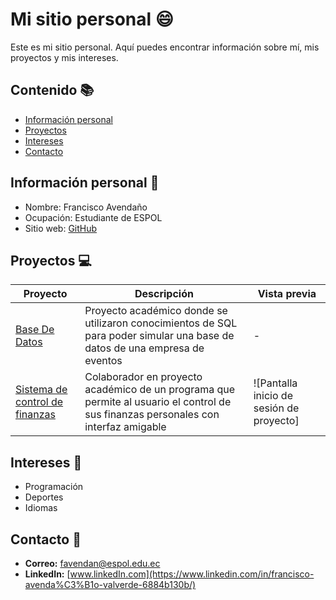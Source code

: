 # Mi sitio personal 😄
Este es mi sitio personal. Aquí puedes encontrar información sobre mí, mis
proyectos y mis intereses.

## Contenido 📚
* [Información personal](#información-personal-) 
* [Proyectos](#proyectos-) 
* [Intereses](#intereses-) 
* [Contacto](#contacto-)

## Información personal 🙋
* Nombre: Francisco Avendaño
* Ocupación: Estudiante de ESPOL
* Sitio web: [GitHub](https://franciscoave.github.io/FranciscoAve/)

## Proyectos 💻
| Proyecto | Descripción | Vista previa |
| ----------- | ----------- | ----------- | 
| [Base De Datos](https://github.com/FranciscoAve/BasesDeDatos.git) | Proyecto académico donde se utilizaron conocimientos de SQL para poder simular una base de datos de una empresa de eventos | - |
| [Sistema de control de finanzas](https://github.com/CelsoCastro07/ProyectoPOO) | Colaborador en proyecto académico de un programa que permite al usuario el control de sus finanzas personales con interfaz amigable | ![Pantalla inicio de sesión de proyecto] |

## Intereses 🎯
* Programación
* Deportes
* Idiomas

## Contacto 🔗
* **Correo:** favendan@espol.edu.ec
* **LinkedIn:** [www.linkedIn.com](https://www.linkedin.com/in/francisco-avenda%C3%B1o-valverde-6884b130b/)


